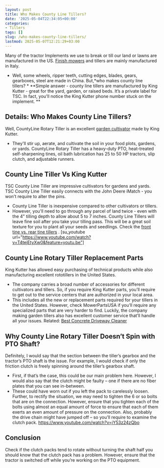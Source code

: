 ```yaml
---
layout: post
title: Who Makes County Line Tillers?
date: '2025-05-04T22:34:05+00:00'
categories:
- Tillers
tags: []
slug: /who-makes-county-line-tillers/
lastmod: 2025-05-07T12:21:29+03:00
---
```


Many of the tractor Implements we use to break or till our land or lawns are manufactured in the US.
[Finish mowers](https://pestpolicy.com/best-lawn-mower-with-mulcher/)
and tillers are mainly manufactured in Italy.
- Well, some wheels, ripper teeth, cutting edges, blades, gears, gearboxes, steel are made in China. But,*who makes county line tillers? *
**Simple answer - county line tillers are manufactured by King Kutter - great for the yard, garden, or raised beds. It’s a private label for TSC. In fact, you'll notice the King Kutter phone number stuck on the implement. **
## Details: Who Makes County Line Tillers?
Well, CountyLine Rotary Tiller is an excellent
[garden cultivator](https://pestpolicy.com/best-garden-tiller-for-a-woman/)
made by King Kutter.
- They'll stir up, aerate, and cultivate the soil in your food plots, gardens, or yards.
CountyLine Rotary Tiller has a heavy-duty PTO, heat-treated self-sharpening tines, oil bath lubrication has 25 to 50 HP tractors, slip clutch, and adjustable runners.
## County Line Tiller Vs King Kutter
TSC County Line Tiller are impressive cultivators for gardens and yards. TSC County Line Tiller easily connects with the John Deere iMatch - you won't require to alter the pins.
- County Line Tiller is inexpensive compared to other cultivators or tillers.
- However, you'll need to go through any parcel of land twice - even with the 4" tilling depth to allow about 5 to 7 inches.
County Line Tillers will leave fine soil after you take your tilling pass. This will be a great soil texture for you to plant all your seeds and seedlings. Check the
[front tine vs. rear tine tillers](https://pestpolicy.com/front-tine-vs-rear-tine-tillers/)
.
[su_youtube url="https://www.youtube.com/watch?v=T4tejEtyXw0&feature=youtu.be"]
## County Line Rotary Tiller Replacement Parts
King Kutter has allowed easy purchasing of technical products while also manufacturing excellent rototillers in the United States.
- The company carries a broad number of accessories for different cultivators and tillers.
So, if you require King Kutter parts, you’ll require to get out to the service centers that are authorized in your local area.
- This includes all the new or replacement parts required for your tillers in the United States.
However, check MowerPartsUSA if you’ll require any specialized parts that are very harder to find. Luckily, the company making garden tillers also has excellent customer service that’ll handle all your issues.
Related:
[Best Concrete Driveway Cleaner](https://pestpolicy.com/best-concrete-driveway-cleaner/)
## Why County Line Rotary Tiller Doesn’t Spin with PTO Shaft?
Definitely, I would say that the section between the tiller’s gearbox and the tractor’s PTO shaft is the issue. For example, I would check if only the friction clutch is freely spinning around the tiller’s gearbox shaft.
- First, if that’s the case, this could be our main problem here. However, I would also say that the clutch might be faulty – one if there are no fiber plates that you can see in-between.
- These could have worn out if you left the pack to carelessly loosen.
Further, to rectify the situation, we may need to tighten the 6 or so bolts that are on the connection.
However, ensure that you tighten each of the bolts using almost an equal amount of force to ensure that each of them exerts an even amount of pressure on the connection.
Also, probably the drive chain might have jumped off – so you’ll require to examine the clutch pack.
https://www.youtube.com/watch?v=jY53z24zQbo
## Conclusion
Check if the clutch packs tend to rotate without turning the shaft half you should know that the clutch pack has a problem.
However, ensure that the tractor is switched off while you’re working on the PTO equipment.
